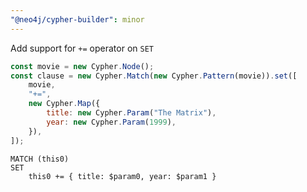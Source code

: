 ```yaml
---
"@neo4j/cypher-builder": minor
---
```


Add support for `+=` operator on `SET`

```js
const movie = new Cypher.Node();
const clause = new Cypher.Match(new Cypher.Pattern(movie)).set([
    movie,
    "+=",
    new Cypher.Map({
        title: new Cypher.Param("The Matrix"),
        year: new Cypher.Param(1999),
    }),
]);
```

```cypher
MATCH (this0)
SET
    this0 += { title: $param0, year: $param1 }
```

